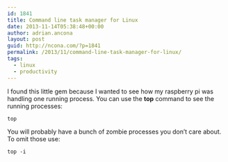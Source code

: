 ```yaml
---
id: 1841
title: Command line task manager for Linux
date: 2013-11-14T05:38:48+00:00
author: adrian.ancona
layout: post
guid: http://ncona.com/?p=1841
permalink: /2013/11/command-line-task-manager-for-linux/
tags:
  - linux
  - productivity
---
```

I found this little gem because I wanted to see how my raspberry pi was handling one running process. You can use the **top** command to see the running processes:

```
top
```

You will probably have a bunch of zombie processes you don&#8217;t care about. To omit those use:

```
top -i
```

<!--more-->
